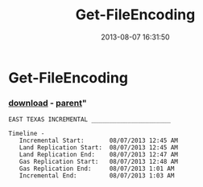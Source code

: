 ﻿---
pid:            4370
parent:         2059
children:       
poster:         Billy
title:          Get-FileEncoding
date:           2013-08-07 16:31:50
format:         text
---

# Get-FileEncoding

### [download](4370.txt) - [parent](2059.md)"



```text
EAST TEXAS INCREMENTAL ______________________
 
Timeline - 
   Incremental Start:       08/07/2013 12:45 AM
   Land Replication Start:  08/07/2013 12:45 AM
   Land Replication End:    08/07/2013 12:47 AM
   Gas Replication Start:   08/07/2013 12:48 AM
   Gas Replication End:     08/07/2013 1:01 AM
   Incremental End:         08/07/2013 1:03 AM
```
